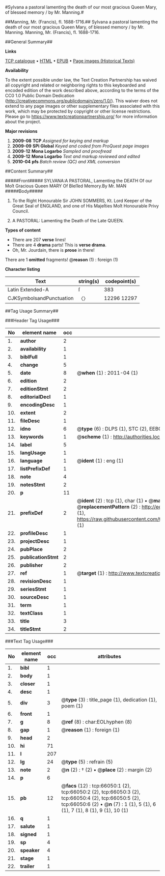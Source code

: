 #Sylvana a pastoral lamenting the death of our most gracious Queen Mary, of blessed memory / by Mr. Manning.#

##Manning, Mr. (Francis), fl. 1688-1716.##
Sylvana a pastoral lamenting the death of our most gracious Queen Mary, of blessed memory / by Mr. Manning.
Manning, Mr. (Francis), fl. 1688-1716.

##General Summary##

**Links**

[TCP catalogue](http://www.ota.ox.ac.uk/tcp/)  • 
[HTML](http://tei.it.ox.ac.uk/tcp/Texts-HTML/free/A51/A51783.html)  • 
[EPUB](http://tei.it.ox.ac.uk/tcp/Texts-EPUB/free/A51/A51783.epub) • 
[Page images (Historical Texts)](https://historicaltexts.jisc.ac.uk/eebo-12706898e)

**Availability**

To the extent possible under law, the Text Creation Partnership has waived all copyright and related or neighboring rights to this keyboarded and encoded edition of the work described above, according to the terms of the CC0 1.0 Public Domain Dedication (http://creativecommons.org/publicdomain/zero/1.0/). This waiver does not extend to any page images or other supplementary files associated with this work, which may be protected by copyright or other license restrictions. Please go to https://www.textcreationpartnership.org/ for more information about the project.

**Major revisions**

1. __2009-08__ __TCP__ *Assigned for keying and markup*
1. __2009-09__ __SPi Global__ *Keyed and coded from ProQuest page images*
1. __2009-12__ __Mona Logarbo__ *Sampled and proofread*
1. __2009-12__ __Mona Logarbo__ *Text and markup reviewed and edited*
1. __2010-04__ __pfs__ *Batch review (QC) and XML conversion*

##Content Summary##

#####Front#####
SYLVANA:A PASTORAL, Lamenting the DEATH Of our Moſt Gracious Queen MARY Of Bleſſed Memory.By Mr. MAN
#####Body#####

1. To the Right Honourable Sir JOHN SOMMERS, Kt. Lord Keeper of the Great Seal of ENGLAND, and one of His Majeſties Moſt Honourable Privy Council.

1. A PASTORAL: Lamenting the Death of the Late QUEEN.

**Types of content**

  * There are 207 **verse** lines!
  * There are 4 **drama** parts! This is **verse drama**.
  * Oh, Mr. Jourdain, there is **prose** in there!

There are 1 **omitted** fragments! 
 @__reason__ (1) : foreign (1)

**Character listing**


|Text|string(s)|codepoint(s)|
|---|---|---|
|Latin Extended-A|ſ|383|
|CJKSymbolsandPunctuation|〈〉|12296 12297|

##Tag Usage Summary##

###Header Tag Usage###

|No|element name|occ|attributes|
|---|---|---|---|
|1.|__author__|2||
|2.|__availability__|1||
|3.|__biblFull__|1||
|4.|__change__|5||
|5.|__date__|8| @__when__ (1) : 2011-04 (1)|
|6.|__edition__|2||
|7.|__editionStmt__|2||
|8.|__editorialDecl__|1||
|9.|__encodingDesc__|1||
|10.|__extent__|2||
|11.|__fileDesc__|1||
|12.|__idno__|6| @__type__ (6) : DLPS (1), STC (2), EEBO-CITATION (1), OCLC (1), VID (1)|
|13.|__keywords__|1| @__scheme__ (1) : http://authorities.loc.gov/ (1)|
|14.|__label__|5||
|15.|__langUsage__|1||
|16.|__language__|1| @__ident__ (1) : eng (1)|
|17.|__listPrefixDef__|1||
|18.|__note__|4||
|19.|__notesStmt__|2||
|20.|__p__|11||
|21.|__prefixDef__|2| @__ident__ (2) : tcp (1), char (1)  •  @__matchPattern__ (2) : ([0-9\-]+):([0-9IVX]+) (1), (.+) (1)  •  @__replacementPattern__ (2) : http://eebo.chadwyck.com/downloadtiff?vid=$1&page=$2 (1), https://raw.githubusercontent.com/textcreationpartnership/Texts/master/tcpchars.xml#$1 (1)|
|22.|__profileDesc__|1||
|23.|__projectDesc__|1||
|24.|__pubPlace__|2||
|25.|__publicationStmt__|2||
|26.|__publisher__|2||
|27.|__ref__|1| @__target__ (1) : http://www.textcreationpartnership.org/docs/. (1)|
|28.|__revisionDesc__|1||
|29.|__seriesStmt__|1||
|30.|__sourceDesc__|1||
|31.|__term__|1||
|32.|__textClass__|1||
|33.|__title__|3||
|34.|__titleStmt__|2||


###Text Tag Usage###

|No|element name|occ|attributes|
|---|---|---|---|
|1.|__bibl__|1||
|2.|__body__|1||
|3.|__closer__|1||
|4.|__desc__|1||
|5.|__div__|3| @__type__ (3) : title_page (1), dedication (1), poem (1)|
|6.|__front__|1||
|7.|__g__|8| @__ref__ (8) : char:EOLhyphen (8)|
|8.|__gap__|1| @__reason__ (1) : foreign (1)|
|9.|__head__|2||
|10.|__hi__|71||
|11.|__l__|207||
|12.|__lg__|24| @__type__ (5) : refrain (5)|
|13.|__note__|2| @__n__ (2) : † (2)  •  @__place__ (2) : margin (2)|
|14.|__p__|6||
|15.|__pb__|12| @__facs__ (12) : tcp:66050:1 (2), tcp:66050:2 (2), tcp:66050:3 (2), tcp:66050:4 (2), tcp:66050:5 (2), tcp:66050:6 (2)  •  @__n__ (7) : 1 (1), 5 (1), 6 (1), 7 (1), 8 (1), 9 (1), 10 (1)|
|16.|__q__|1||
|17.|__salute__|1||
|18.|__signed__|1||
|19.|__sp__|4||
|20.|__speaker__|4||
|21.|__stage__|1||
|22.|__trailer__|1||

